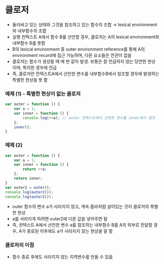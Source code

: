 # 클로저

- 둘러싸고 있는 상태와 그것을 참조하고 있는 함수의 조합 → lexical environment와 내부함수의 조합
- 실행 컨텍스트 A에서 함수 B를 선언할 경우, 클로저는 A의 lexical environment와 내부함수 B를 뜻함
- B의 lexical environment 중 outer environment reference를 통해 A의 environment record에 접근 가능하며, 다른 요소들은 연관이 없음
- 클로저는 함수가 생성될 때 매 번 같이 발생. 보통은 잘 언급하지 않는 당연한 현상이며, 특이한 경우에 언급
- 즉, 클로저란 컨텍스트A에서 선언한 변수를 내부함수B에서 참조할 경우에 발생하는 특별한 현상을 뜻 함

### 예제 (1) - 특별한 현상이 없는 클로저
```javascript
var outer = function () {
	var a = 1;
	var inner = function () {
		console.log(++a); // outer 컨텍스트에서 선언한 변수를 inner에서 참조
	};
	inner();
}
```

### 예제 (2)
```javascript
var outer = function () {
	var a = 1;
	var inner = function () {
		return ++a;
	};
	return inner;
}
var outer2 = outer();
console.log(outer2());
console.log(outer2());
```
- outer 함수의 변수 a가 사라지지 않고, 계속 좀비처럼 살아있는 것이 클로저의 특별한 현상
- a를 사라지게 하려면 outer2에 다른 값을 넣어주면 됨
- 즉, 컨텍스트 A에서 선언한 변수 a를 참조하는 내부함수 B를 A의 외부로 전달할 경우, A가 종료된 이후에도 a가 사라지지 않는 현상을 말 함

### 클로저의 이점
- 함수 종료 후에도 사라지지 않는 지역변수를 만들 수 있음
